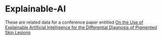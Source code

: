 # Explainable-AI

These are related data for a conference paper entitled [On the Use of Explainable Artificial Intelligence for the Differential Diagnosis of Pigmented Skin Lesions](https://link.springer.com/content/pdf/10.1007/978-3-031-07704-3.pdf)
